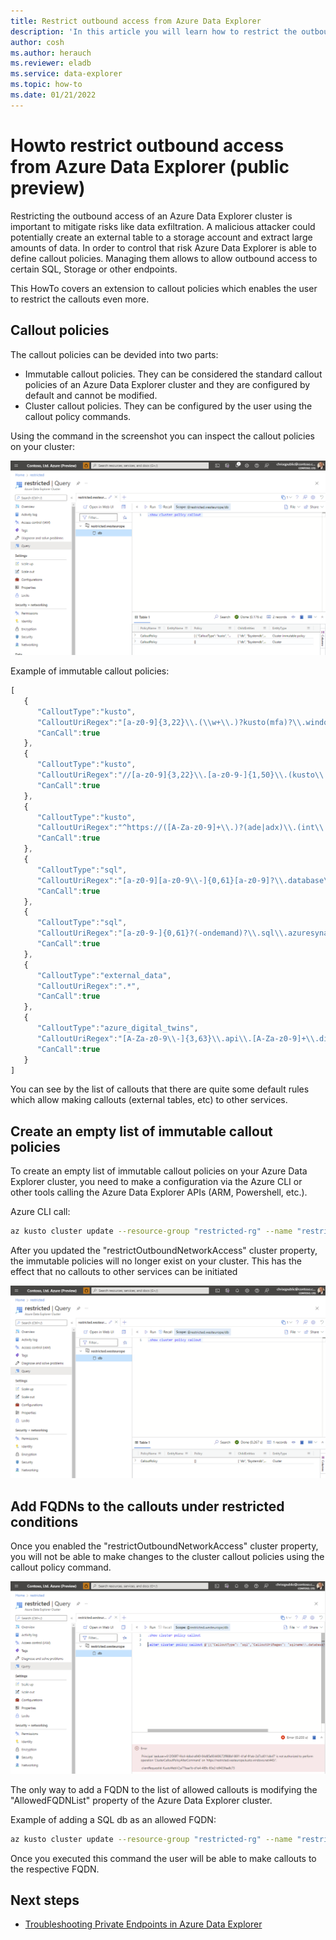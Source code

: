 ```yaml
---
title: Restrict outbound access from Azure Data Explorer
description: 'In this article you will learn how to restrict the outbound access access from Azure Data Explorer to other services.'
author: cosh
ms.author: herauch
ms.reviewer: eladb
ms.service: data-explorer
ms.topic: how-to
ms.date: 01/21/2022
---
```


# Howto restrict outbound access from Azure Data Explorer (public preview)

Restricting the outbound access of an Azure Data Explorer cluster is important to mitigate risks like data exfiltration. A malicious attacker could potentially create an external table to a storage account and extract large amounts of data. In order to control that risk Azure Data Explorer is able to define callout policies. Managing them allows to allow outbound access to certain SQL, Storage or other endpoints.

This HowTo covers an extension to callout policies which enables the user to restrict the callouts even more.

## Callout policies

The callout policies can be devided into two parts:

* Immutable callout policies. They can be considered the standard callout policies of an Azure Data Explorer cluster and they are configured by default and cannot be modified.
* Cluster callout policies. They can be configured by the user using the callout policy commands.

Using the command in the screenshot you can inspect the callout policies on your cluster:

![Immutable callout policies.](media/security-network-restrict-access/restrict-outbound-access.png)

Example of immutable callout policies:

```javascript
[
   {
      "CalloutType":"kusto",
      "CalloutUriRegex":"[a-z0-9]{3,22}\\.(\\w+\\.)?kusto(mfa)?\\.windows\\.net/?$",
      "CanCall":true
   },
   {
      "CalloutType":"kusto",
      "CalloutUriRegex":"//[a-z0-9]{3,22}\\.[a-z0-9-]{1,50}\\.(kusto\\.azuresynapse|kustodev\\.azuresynapse-dogfood)\\.net/?$",
      "CanCall":true
   },
   {
      "CalloutType":"kusto",
      "CalloutUriRegex":"^https://([A-Za-z0-9]+\\.)?(ade|adx)\\.(int\\.)?(applicationinsights|loganalytics|monitor)\\.(io|azure(\\.com|\\.us|\\.cn))/",
      "CanCall":true
   },
   {
      "CalloutType":"sql",
      "CalloutUriRegex":"[a-z0-9][a-z0-9\\-]{0,61}[a-z0-9]?\\.database\\.windows\\.net/?$",
      "CanCall":true
   },
   {
      "CalloutType":"sql",
      "CalloutUriRegex":"[a-z0-9-]{0,61}?(-ondemand)?\\.sql\\.azuresynapse(-dogfood)?\\.net/?$",
      "CanCall":true
   },
   {
      "CalloutType":"external_data",
      "CalloutUriRegex":".*",
      "CanCall":true
   },
   {
      "CalloutType":"azure_digital_twins",
      "CalloutUriRegex":"[A-Za-z0-9\\-]{3,63}\\.api\\.[A-Za-z0-9]+\\.digitaltwins\\.azure\\.net/?$",
      "CanCall":true
   }
]
```

You can see by the list of callouts that there are quite some default rules which allow making callouts (external tables, etc) to other services.

## Create an empty list of immutable callout policies

To create an empty list of immutable callout policies on your Azure Data Explorer cluster, you need to make a configuration via the Azure CLI or other tools calling the Azure Data Explorer APIs (ARM, Powershell, etc.).

Azure CLI call:

```bash
az kusto cluster update --resource-group "restricted-rg" --name "restricted" --subscription "sid" --verbose  --set properties.restrictOutboundNetworkAccess="Enabled"
```

After you updated the "restrictOutboundNetworkAccess" cluster property, the immutable policies will no longer exist on your cluster. This has the effect that no callouts to other services can be initiated

![Immutable callout policies](media/security-network-restrict-access/restrict-outbound-access-enabled.png)

## Add FQDNs to the callouts under restricted conditions

Once you enabled the "restrictOutboundNetworkAccess" cluster property, you will not be able to make changes to the cluster callout policies using the callout policy command.

![Immutable callout policies error.](media/security-network-restrict-access/restrict-outbound-access-enabled-errorDataplane.png)

The only way to add a FQDN to the list of allowed callouts is modifying the "AllowedFQDNList" property of the Azure Data Explorer cluster.

Example of adding a SQL db as an allowed FQDN:

```bash
az kusto cluster update --resource-group "restricted-rg" --name "restricted" --subscription "sid" --verbose  --addAllowedFQDN "adedicated.sql.azuresynapse.net"
```

Once you executed this command the user will be able to make callouts to the respective FQDN.

## Next steps

* [Troubleshooting Private Endpoints in Azure Data Explorer](security-network-private-endpoint-troubleshoot.md)
